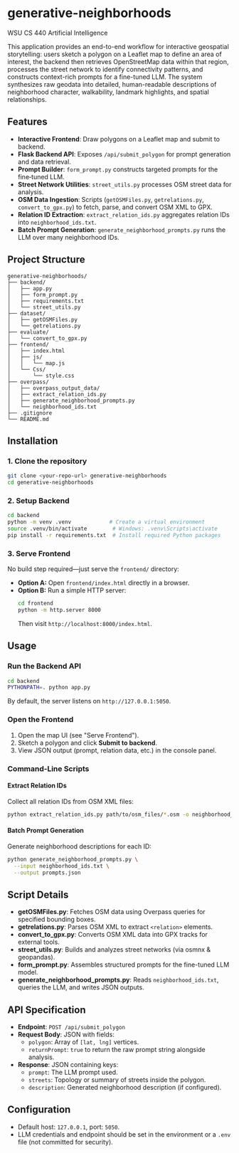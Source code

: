 # generative-neighborhoods

WSU CS 440 Artificial Intelligence 

This application provides an end-to-end workflow for interactive geospatial storytelling: users sketch a polygon on a Leaflet map to define an area of interest, the backend then retrieves OpenStreetMap data within that region, processes the street network to identify connectivity patterns, and constructs context-rich prompts for a fine-tuned LLM. The system synthesizes raw geodata into detailed, human-readable descriptions of neighborhood character, walkability, landmark highlights, and spatial relationships.

## Features

- **Interactive Frontend**: Draw polygons on a Leaflet map and submit to backend.
- **Flask Backend API**: Exposes `/api/submit_polygon` for prompt generation and data retrieval.
- **Prompt Builder**: `form_prompt.py` constructs targeted prompts for the fine‑tuned LLM.
- **Street Network Utilities**: `street_utils.py` processes OSM street data for analysis.
- **OSM Data Ingestion**: Scripts (`getOSMFiles.py`, `getrelations.py`, `convert_to_gpx.py`) to fetch, parse, and convert OSM XML to GPX.
- **Relation ID Extraction**: `extract_relation_ids.py` aggregates relation IDs into `neighborhood_ids.txt`.
- **Batch Prompt Generation**: `generate_neighborhood_prompts.py` runs the LLM over many neighborhood IDs.

## Project Structure

```plaintext
generative-neighborhoods/
├── backend/
│   ├── app.py
│   ├── form_prompt.py
│   ├── requirements.txt
│   └── street_utils.py
├── dataset/
│   ├── getOSMFiles.py
│   └── getrelations.py
├── evaluate/
│   └── convert_to_gpx.py
├── frontend/
│   ├── index.html
│   ├── js/
│   │   └── map.js
│   └── Css/
│       └── style.css
├── overpass/
│   ├── overpass_output_data/
│   ├── extract_relation_ids.py
│   ├── generate_neighborhood_prompts.py
│   └── neighborhood_ids.txt
├── .gitignore
└── README.md
```

## Installation

### 1. Clone the repository

```bash
git clone <your-repo-url> generative-neighborhoods
cd generative-neighborhoods
```

### 2. Setup Backend

```bash
cd backend
python -m venv .venv            # Create a virtual environment
source .venv/bin/activate        # Windows: .venv\Scripts\activate
pip install -r requirements.txt  # Install required Python packages
```

### 3. Serve Frontend

No build step required—just serve the `frontend/` directory:

- **Option A:** Open `frontend/index.html` directly in a browser.
- **Option B:** Run a simple HTTP server:
  ```bash
  cd frontend
  python -m http.server 8000
  ```
  Then visit `http://localhost:8000/index.html`.

## Usage

### Run the Backend API

```bash
cd backend
PYTHONPATH=. python app.py
```

By default, the server listens on `http://127.0.0.1:5050`.

### Open the Frontend

1. Open the map UI (see "Serve Frontend").
2. Sketch a polygon and click **Submit to backend**.
3. View JSON output (prompt, relation data, etc.) in the console panel.

### Command‑Line Scripts

#### Extract Relation IDs

Collect all relation IDs from OSM XML files:

```bash
python extract_relation_ids.py path/to/osm_files/*.osm -o neighborhood_ids.txt
```

#### Batch Prompt Generation

Generate neighborhood descriptions for each ID:

```bash
python generate_neighborhood_prompts.py \
  --input neighborhood_ids.txt \
  --output prompts.json
```

## Script Details

- **getOSMFiles.py**: Fetches OSM data using Overpass queries for specified bounding boxes.
- **getrelations.py**: Parses OSM XML to extract `<relation>` elements.
- **convert\_to\_gpx.py**: Converts OSM XML data into GPX tracks for external tools.
- **street\_utils.py**: Builds and analyzes street networks (via osmnx & geopandas).
- **form\_prompt.py**: Assembles structured prompts for the fine-tuned LLM model.
- **generate\_neighborhood\_prompts.py**: Reads `neighborhood_ids.txt`, queries the LLM, and writes JSON outputs.

## API Specification

- **Endpoint**: `POST /api/submit_polygon`
- **Request Body**: JSON with fields:
  - `polygon`: Array of `[lat, lng]` vertices.
  - `returnPrompt`: `true` to return the raw prompt string alongside analysis.
- **Response**: JSON containing keys:
  - `prompt`: The LLM prompt used.
  - `streets`: Topology or summary of streets inside the polygon.
  - `description`: Generated neighborhood description (if configured).

## Configuration

- Default host: `127.0.0.1`, port: `5050`.&#x20;
- LLM credentials and endpoint should be set in the environment or a `.env` file (not committed for security).
